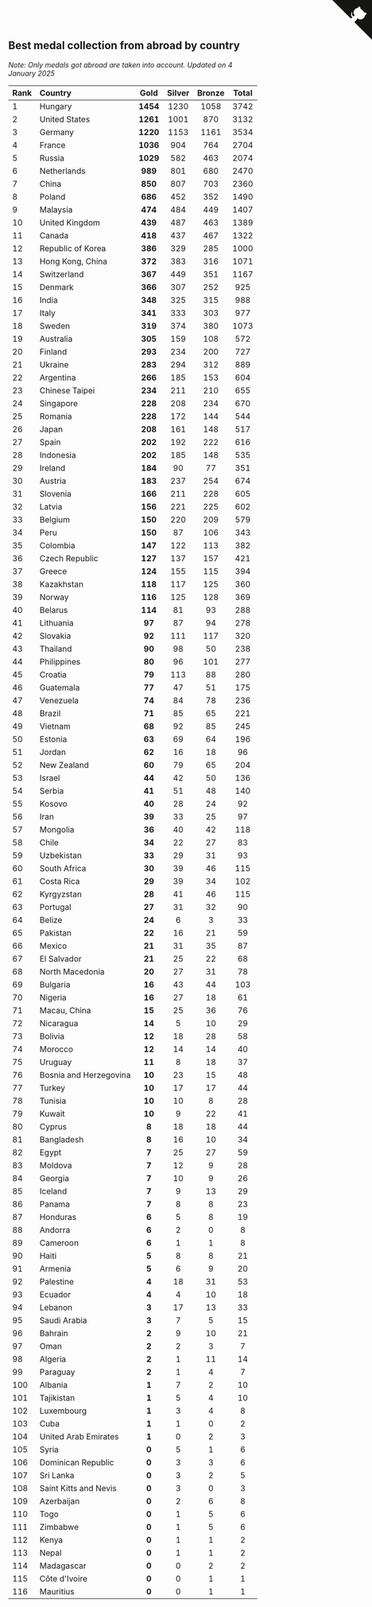 ## Best medal collection from abroad by country

*Note: Only medals got abroad are taken into account.*
*Updated on  4 January 2025*

| Rank | Country | Gold | Silver | Bronze | Total |
| :--- | :--- | :--: | :--: | :--: | :--: |
| 1 | Hungary | **1454** | 1230 | 1058 | 3742 |
| 2 | United States | **1261** | 1001 | 870 | 3132 |
| 3 | Germany | **1220** | 1153 | 1161 | 3534 |
| 4 | France | **1036** | 904 | 764 | 2704 |
| 5 | Russia | **1029** | 582 | 463 | 2074 |
| 6 | Netherlands | **989** | 801 | 680 | 2470 |
| 7 | China | **850** | 807 | 703 | 2360 |
| 8 | Poland | **686** | 452 | 352 | 1490 |
| 9 | Malaysia | **474** | 484 | 449 | 1407 |
| 10 | United Kingdom | **439** | 487 | 463 | 1389 |
| 11 | Canada | **418** | 437 | 467 | 1322 |
| 12 | Republic of Korea | **386** | 329 | 285 | 1000 |
| 13 | Hong Kong, China | **372** | 383 | 316 | 1071 |
| 14 | Switzerland | **367** | 449 | 351 | 1167 |
| 15 | Denmark | **366** | 307 | 252 | 925 |
| 16 | India | **348** | 325 | 315 | 988 |
| 17 | Italy | **341** | 333 | 303 | 977 |
| 18 | Sweden | **319** | 374 | 380 | 1073 |
| 19 | Australia | **305** | 159 | 108 | 572 |
| 20 | Finland | **293** | 234 | 200 | 727 |
| 21 | Ukraine | **283** | 294 | 312 | 889 |
| 22 | Argentina | **266** | 185 | 153 | 604 |
| 23 | Chinese Taipei | **234** | 211 | 210 | 655 |
| 24 | Singapore | **228** | 208 | 234 | 670 |
| 25 | Romania | **228** | 172 | 144 | 544 |
| 26 | Japan | **208** | 161 | 148 | 517 |
| 27 | Spain | **202** | 192 | 222 | 616 |
| 28 | Indonesia | **202** | 185 | 148 | 535 |
| 29 | Ireland | **184** | 90 | 77 | 351 |
| 30 | Austria | **183** | 237 | 254 | 674 |
| 31 | Slovenia | **166** | 211 | 228 | 605 |
| 32 | Latvia | **156** | 221 | 225 | 602 |
| 33 | Belgium | **150** | 220 | 209 | 579 |
| 34 | Peru | **150** | 87 | 106 | 343 |
| 35 | Colombia | **147** | 122 | 113 | 382 |
| 36 | Czech Republic | **127** | 137 | 157 | 421 |
| 37 | Greece | **124** | 155 | 115 | 394 |
| 38 | Kazakhstan | **118** | 117 | 125 | 360 |
| 39 | Norway | **116** | 125 | 128 | 369 |
| 40 | Belarus | **114** | 81 | 93 | 288 |
| 41 | Lithuania | **97** | 87 | 94 | 278 |
| 42 | Slovakia | **92** | 111 | 117 | 320 |
| 43 | Thailand | **90** | 98 | 50 | 238 |
| 44 | Philippines | **80** | 96 | 101 | 277 |
| 45 | Croatia | **79** | 113 | 88 | 280 |
| 46 | Guatemala | **77** | 47 | 51 | 175 |
| 47 | Venezuela | **74** | 84 | 78 | 236 |
| 48 | Brazil | **71** | 85 | 65 | 221 |
| 49 | Vietnam | **68** | 92 | 85 | 245 |
| 50 | Estonia | **63** | 69 | 64 | 196 |
| 51 | Jordan | **62** | 16 | 18 | 96 |
| 52 | New Zealand | **60** | 79 | 65 | 204 |
| 53 | Israel | **44** | 42 | 50 | 136 |
| 54 | Serbia | **41** | 51 | 48 | 140 |
| 55 | Kosovo | **40** | 28 | 24 | 92 |
| 56 | Iran | **39** | 33 | 25 | 97 |
| 57 | Mongolia | **36** | 40 | 42 | 118 |
| 58 | Chile | **34** | 22 | 27 | 83 |
| 59 | Uzbekistan | **33** | 29 | 31 | 93 |
| 60 | South Africa | **30** | 39 | 46 | 115 |
| 61 | Costa Rica | **29** | 39 | 34 | 102 |
| 62 | Kyrgyzstan | **28** | 41 | 46 | 115 |
| 63 | Portugal | **27** | 31 | 32 | 90 |
| 64 | Belize | **24** | 6 | 3 | 33 |
| 65 | Pakistan | **22** | 16 | 21 | 59 |
| 66 | Mexico | **21** | 31 | 35 | 87 |
| 67 | El Salvador | **21** | 25 | 22 | 68 |
| 68 | North Macedonia | **20** | 27 | 31 | 78 |
| 69 | Bulgaria | **16** | 43 | 44 | 103 |
| 70 | Nigeria | **16** | 27 | 18 | 61 |
| 71 | Macau, China | **15** | 25 | 36 | 76 |
| 72 | Nicaragua | **14** | 5 | 10 | 29 |
| 73 | Bolivia | **12** | 18 | 28 | 58 |
| 74 | Morocco | **12** | 14 | 14 | 40 |
| 75 | Uruguay | **11** | 8 | 18 | 37 |
| 76 | Bosnia and Herzegovina | **10** | 23 | 15 | 48 |
| 77 | Turkey | **10** | 17 | 17 | 44 |
| 78 | Tunisia | **10** | 10 | 8 | 28 |
| 79 | Kuwait | **10** | 9 | 22 | 41 |
| 80 | Cyprus | **8** | 18 | 18 | 44 |
| 81 | Bangladesh | **8** | 16 | 10 | 34 |
| 82 | Egypt | **7** | 25 | 27 | 59 |
| 83 | Moldova | **7** | 12 | 9 | 28 |
| 84 | Georgia | **7** | 10 | 9 | 26 |
| 85 | Iceland | **7** | 9 | 13 | 29 |
| 86 | Panama | **7** | 8 | 8 | 23 |
| 87 | Honduras | **6** | 5 | 8 | 19 |
| 88 | Andorra | **6** | 2 | 0 | 8 |
| 89 | Cameroon | **6** | 1 | 1 | 8 |
| 90 | Haiti | **5** | 8 | 8 | 21 |
| 91 | Armenia | **5** | 6 | 9 | 20 |
| 92 | Palestine | **4** | 18 | 31 | 53 |
| 93 | Ecuador | **4** | 4 | 10 | 18 |
| 94 | Lebanon | **3** | 17 | 13 | 33 |
| 95 | Saudi Arabia | **3** | 7 | 5 | 15 |
| 96 | Bahrain | **2** | 9 | 10 | 21 |
| 97 | Oman | **2** | 2 | 3 | 7 |
| 98 | Algeria | **2** | 1 | 11 | 14 |
| 99 | Paraguay | **2** | 1 | 4 | 7 |
| 100 | Albania | **1** | 7 | 2 | 10 |
| 101 | Tajikistan | **1** | 5 | 4 | 10 |
| 102 | Luxembourg | **1** | 3 | 4 | 8 |
| 103 | Cuba | **1** | 1 | 0 | 2 |
| 104 | United Arab Emirates | **1** | 0 | 2 | 3 |
| 105 | Syria | **0** | 5 | 1 | 6 |
| 106 | Dominican Republic | **0** | 3 | 3 | 6 |
| 107 | Sri Lanka | **0** | 3 | 2 | 5 |
| 108 | Saint Kitts and Nevis | **0** | 3 | 0 | 3 |
| 109 | Azerbaijan | **0** | 2 | 6 | 8 |
| 110 | Togo | **0** | 1 | 5 | 6 |
| 111 | Zimbabwe | **0** | 1 | 5 | 6 |
| 112 | Kenya | **0** | 1 | 1 | 2 |
| 113 | Nepal | **0** | 1 | 1 | 2 |
| 114 | Madagascar | **0** | 0 | 2 | 2 |
| 115 | Côte d'Ivoire | **0** | 0 | 1 | 1 |
| 116 | Mauritius | **0** | 0 | 1 | 1 |


<a href="https://github.com/JustinTimeCuber/wca_statistics" class="github-corner" aria-label="View source on Github"><svg width="80" height="80" viewBox="0 0 250 250" style="fill:#151513; color:#fff; position: absolute; top: 0; border: 0; right: 0;" aria-hidden="true"><path d="M0,0 L115,115 L130,115 L142,142 L250,250 L250,0 Z"></path><path d="M128.3,109.0 C113.8,99.7 119.0,89.6 119.0,89.6 C122.0,82.7 120.5,78.6 120.5,78.6 C119.2,72.0 123.4,76.3 123.4,76.3 C127.3,80.9 125.5,87.3 125.5,87.3 C122.9,97.6 130.6,101.9 134.4,103.2" fill="currentColor" style="transform-origin: 130px 106px;" class="octo-arm"></path><path d="M115.0,115.0 C114.9,115.1 118.7,116.5 119.8,115.4 L133.7,101.6 C136.9,99.2 139.9,98.4 142.2,98.6 C133.8,88.0 127.5,74.4 143.8,58.0 C148.5,53.4 154.0,51.2 159.7,51.0 C160.3,49.4 163.2,43.6 171.4,40.1 C171.4,40.1 176.1,42.5 178.8,56.2 C183.1,58.6 187.2,61.8 190.9,65.4 C194.5,69.0 197.7,73.2 200.1,77.6 C213.8,80.2 216.3,84.9 216.3,84.9 C212.7,93.1 206.9,96.0 205.4,96.6 C205.1,102.4 203.0,107.8 198.3,112.5 C181.9,128.9 168.3,122.5 157.7,114.1 C157.9,116.9 156.7,120.9 152.7,124.9 L141.0,136.5 C139.8,137.7 141.6,141.9 141.8,141.8 Z" fill="currentColor" class="octo-body"></path></svg></a><style>.github-corner:hover .octo-arm{animation:octocat-wave 560ms ease-in-out}@keyframes octocat-wave{0%,100%{transform:rotate(0)}20%,60%{transform:rotate(-25deg)}40%,80%{transform:rotate(10deg)}}@media (max-width:500px){.github-corner:hover .octo-arm{animation:none}.github-corner .octo-arm{animation:octocat-wave 560ms ease-in-out}}</style>
